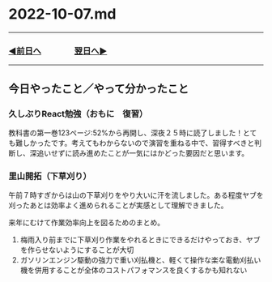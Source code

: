 # 2022-10-07.md
  
---

### [◀️前日へ](https://github.com/yuasys/chatty-journal/blob/main/2022/10/2022-10-06.md)&emsp;&emsp;&emsp;&emsp;[翌日へ▶️](https://github.com/yuasys/chatty-journal/blob/main/2022/10/2022-10-08.md)

---

## 今日やったこと／やって分かったこと

### 久しぶりReact勉強（おもに　復習）

教科書の第一巻123ページ:52%から再開し、深夜２５時に読了しました！とても難しかったです。考えてもわからないので演習を重ねる中で、習得すべきと判断し、深追いせずに読み進めたことが一気にはかどった要因だと思います。

### 里山開拓（下草刈り）

午前７時すぎからは山の下草刈りをやり大いに汗を流しました。ある程度ヤブを刈ったあとは効率よく進められることが実感として理解できました。  

来年にむけて作業効率向上を図るためのまとめ。

1. 梅雨入り前までに下草刈り作業をやれるときにできるだけやっておき、ヤブを作らせないようにすることが大切
1. ガソリンエンジン駆動の強力で重い刈払機と、軽くて操作な楽な電動刈払い機を併用することが全体のコストパフォマンスを良くするかも知れない
